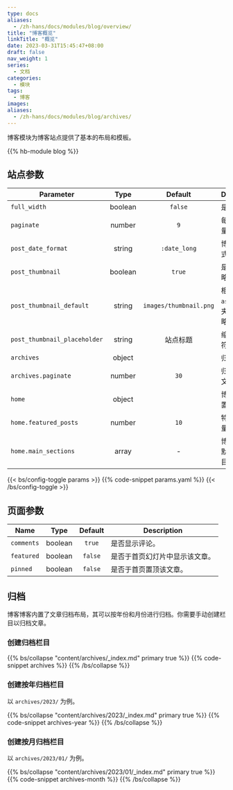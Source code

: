 ```yaml
---
type: docs
aliases:
  - /zh-hans/docs/modules/blog/overview/
title: "博客概览"
linkTitle: "概览"
date: 2023-03-31T15:45:47+08:00
draft: false
nav_weight: 1
series:
  - 文档
categories:
  - 模块
tags:
  - 博客
images:
aliases:
  - /zh-hans/docs/modules/blog/archives/
---
```


博客模块为博客站点提供了基本的布局和模板。

<!--more-->

{{% hb-module blog %}}

## 站点参数

| Parameter                    |  Type   |        Default         | Description                          |
| ---------------------------- | :-----: | :--------------------: | ------------------------------------ |
| `full_width`                 | boolean |        `false`         | 是否全宽。                             |
| `paginate`                   | number  |          `9`           | 每页博文数量。                       |
| `post_date_format`           | string  |      `:date_long`      | 博文日期格式。                       |
| `post_thumbnail`             | boolean |         `true`         | 是否显示缩略图。                     |
| `post_thumbnail_default`     | string  | `images/thumbnail.png` | 相对于 `assets` 文件夹的默认缩略图。 |
| `post_thumbnail_placeholder` | string  |        站点标题        | 缩略图占位符。                       |
| `archives`                   | object  |                        | 归档设置。                           |
| `archives.paginate`          | number  |          `30`          | 归档每页博文数量。                   |
| `home`                       | object  |                        | 博客首页设置。                       |
| `home.featured_posts`        | number  |          `10`          | 特刊博文数量。                       |
| `home.main_sections`         |  array  |           -            | 博文栏目，默认所有栏目。             |

{{< bs/config-toggle params >}}
{{% code-snippet params.yaml %}}
{{< /bs/config-toggle >}}

## 页面参数

| Name       |  Type   | Default | Description                    |
| ---------- | :-----: | :-----: | ------------------------------ |
| `comments` | boolean | `true`  | 是否显示评论。                 |
| `featured` | boolean | `false` | 是否于首页幻灯片中显示该文章。 |
| `pinned`   | boolean | `false` | 是否于首页置顶该文章。         |

## 归档

博客博客内置了文章归档布局，其可以按年份和月份进行归档。你需要手动创建栏目以归档文章。

### 创建归档栏目

{{% bs/collapse "content/archives/_index.md" primary true %}}
{{% code-snippet archives %}}
{{% /bs/collapse %}}

### 创建按年归档栏目

以 `archives/2023/` 为例。

{{% bs/collapse "content/archives/2023/_index.md" primary true %}}
{{% code-snippet archives-year %}}
{{% /bs/collapse %}}

### 创建按月归档栏目

以 `archives/2023/01/` 为例。

{{% bs/collapse "content/archives/2023/01/_index.md" primary true %}}
{{% code-snippet archives-month %}}
{{% /bs/collapse %}}
